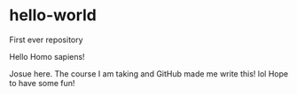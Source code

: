 # hello-world
First ever repository

Hello Homo sapiens!

Josue here. The course I am taking and GitHub made me write this! lol
Hope to have some fun!
